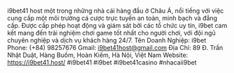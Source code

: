 i9bet41 host một trong những nhà cái hàng đầu ở Châu Á, nổi tiếng với việc cung cấp một môi trường cá cược trực tuyến an toàn, minh bạch và đẳng cấp. Được cấp phép hoạt động và giám sát bởi các tổ chức uy tín, i9bet cam kết mang đến trải nghiệm chơi game tốt nhất cho người chơi, với đội ngũ chuyên nghiệp và dịch vụ khách hàng 24/7.
Tên Doanh Nghiệp: i9bet
Phone: (+84) 98257676
Gmail: i9bet41host@gmail.com
Địa Chỉ: 89 Đ. Trần Nhật Duật, Hàng Buồm, Hoàn Kiếm, Hà Nội, Việt Nam
Website: https://i9bet41.host/
#i9bet41 #i9bet #i9bet41casino #nhacaii9bet
